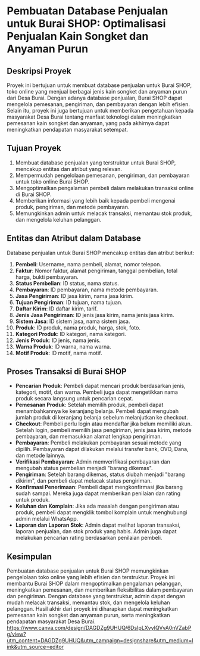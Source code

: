 # Pembuatan Database Penjualan untuk Burai SHOP: Optimalisasi Penjualan Kain Songket dan Anyaman Purun
## Deskripsi Proyek
Proyek ini bertujuan untuk membuat database penjualan untuk Burai SHOP, toko online yang menjual berbagai jenis kain songket dan anyaman purun dari Desa Burai. Dengan adanya database penjualan, Burai SHOP dapat mengelola pemesanan, pengiriman, dan pembayaran dengan lebih efisien. Selain itu, proyek ini juga bertujuan untuk memberikan pengetahuan kepada masyarakat Desa Burai tentang manfaat teknologi dalam meningkatkan pemesanan kain songket dan anyaman, yang pada akhirnya dapat meningkatkan pendapatan masyarakat setempat.
## Tujuan Proyek
1. Membuat database penjualan yang terstruktur untuk Burai SHOP, mencakup entitas dan atribut yang relevan.
2. Mempermudah pengelolaan pemesanan, pengiriman, dan pembayaran untuk toko online Burai SHOP.
3. Mengoptimalkan pengalaman pembeli dalam melakukan transaksi online di Burai SHOP.
4. Memberikan informasi yang lebih baik kepada pembeli mengenai produk, pengiriman, dan metode pembayaran.
5. Memungkinkan admin untuk melacak transaksi, memantau stok produk, dan mengelola keluhan pelanggan.
## Entitas dan Atribut dalam Database
Database penjualan untuk Burai SHOP mencakup entitas dan atribut berikut:
1. **Pembeli**: Username, nama pembeli, alamat, nomor telepon.
2. **Faktur**: Nomor faktur, alamat pengiriman, tanggal pembelian, total harga, bukti pembayaran.
3. **Status Pembelian**: ID status, nama status.
4. **Pembayaran**: ID pembayaran, nama metode pembayaran.
5. **Jasa Pengiriman**: ID jasa kirim, nama jasa kirim.
6. **Tujuan Pengiriman**: ID tujuan, nama tujuan.
7. **Daftar Kirim**: ID daftar kirim, tarif.
8. **Jenis Jasa Pengiriman**: ID jenis jasa kirim, nama jenis jasa kirim.
9. **Sistem Jasa**: ID sistem jasa, nama sistem jasa.
10. **Produk**: ID produk, nama produk, harga, stok, foto.
11. **Kategori Produk**: ID kategori, nama kategori.
12. **Jenis Produk**: ID jenis, nama jenis.
13. **Warna Produk**: ID warna, nama warna.
14. **Motif Produk**: ID motif, nama motif.
## Proses Transaksi di Burai SHOP
- **Pencarian Produk**: Pembeli dapat mencari produk berdasarkan jenis, kategori, motif, dan warna. Pembeli juga dapat mengetikkan nama produk secara langsung untuk pencarian cepat.
- **Pemesanan Produk**: Setelah memilih produk, pembeli dapat menambahkannya ke keranjang belanja. Pembeli dapat mengubah jumlah produk di keranjang belanja sebelum melanjutkan ke checkout.
- **Checkout**: Pembeli perlu login atau mendaftar jika belum memiliki akun. Setelah login, pembeli memilih jasa pengiriman, jenis jasa kirim, metode pembayaran, dan memasukkan alamat lengkap pengiriman.
- **Pembayaran**: Pembeli melakukan pembayaran sesuai metode yang dipilih. Pembayaran dapat dilakukan melalui transfer bank, OVO, Dana, dan metode lainnya.
- **Verifikasi Pembayaran**: Admin memverifikasi pembayaran dan mengubah status pembelian menjadi "barang dikemas". 
- **Pengiriman**: Setelah barang dikemas, status diubah menjadi "barang dikirim", dan pembeli dapat melacak status pengiriman.
- **Konfirmasi Penerimaan**: Pembeli dapat mengkonfirmasi jika barang sudah sampai. Mereka juga dapat memberikan penilaian dan rating untuk produk.
- **Keluhan dan Komplain**: Jika ada masalah dengan pengiriman atau produk, pembeli dapat mengklik tombol komplain untuk menghubungi admin melalui WhatsApp.
- **Laporan dan Laporan Stok**: Admin dapat melihat laporan transaksi, laporan penjualan, dan stok produk yang habis. Admin juga dapat melakukan pencarian rating berdasarkan penilaian pembeli.
## Kesimpulan
Pembuatan database penjualan untuk Burai SHOP memungkinkan pengelolaan toko online yang lebih efisien dan terstruktur. Proyek ini membantu Burai SHOP dalam mengoptimalkan pengalaman pelanggan, meningkatkan pemesanan, dan memberikan fleksibilitas dalam pembayaran dan pengiriman. Dengan database yang terstruktur, admin dapat dengan mudah melacak transaksi, memantau stok, dan mengelola keluhan pelanggan. Hasil akhir dari proyek ini diharapkan dapat meningkatkan pemesanan kain songket dan anyaman purun, serta meningkatkan pendapatan masyarakat Desa Burai.
https://www.canva.com/design/DAGDZg9UHUQ/6DsIpLXvyIQVvA0nVZabPg/view?utm_content=DAGDZg9UHUQ&utm_campaign=designshare&utm_medium=link&utm_source=editor
